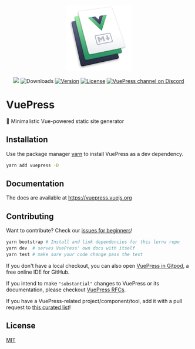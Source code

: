 <p align="center">
  <a href="https://vuepress.vuejs.org/" target="_blank" rel="noopener noreferrer">
    <img width="180" src="https://raw.githubusercontent.com/vuejs/vuepress/master/packages/docs/docs/.vuepress/public/hero.png" alt="logo">
  </a>
</p>

<p align="center">
  <a href="https://npmcharts.com/compare/vuepress?minimal=true"><a href="https://opencollective.com/vuepress" alt="Financial Contributors on Open Collective"><img src="https://opencollective.com/vuepress/all/badge.svg?label=financial+contributors" /></a> <img src="https://img.shields.io/npm/dm/vuepress.svg" alt="Downloads"></a>
  <a href="https://www.npmjs.com/package/vuepress"><img src="https://img.shields.io/npm/v/vuepress.svg" alt="Version"></a>
  <a href="https://github.com/scottywalters/vuepress/blob/master/LICENSE"><img src="https://img.shields.io/npm/l/vuepress.svg" alt="License"></a>
  <a href="https://discordapp.com/invite/HBherRA"><img src="https://img.shields.io/badge/Discord-join%20chat-738bd7.svg" alt="VuePress channel on Discord"></a>
</p>

# VuePress

:memo: Minimalistic Vue-powered static site generator

## Installation

Use the package manager [yarn](https://yarnpkg.com/) to install VuePress as a dev dependency.

```bash
yarn add vuepress -D
```

## Documentation

The docs are available at <https://vuepress.vuejs.org>

## Contributing

Want to contribute? Check our [issues for beginners](https://github.com/scottywalters/vuepress/issues?q=is%3Aopen+is%3Aissue+label%3A%22good+first+issue%22)!

```bash
yarn bootstrap # Install and link dependencies for this lerna repo
yarn dev  # serves VuePress' own docs with itself
yarn test # make sure your code change pass the test
```

If you don't have a local checkout, you can also open [VuePress in Gitpod](https://gitpod.io/#https://github.com/scottywalters/vuepress/blob/master/packages/docs/docs/README.md), a free online IDE for GitHub.

If you intend to make `"substantial"` changes to VuePress or its documentation, please checkout [VuePress RFCs](./rfcs/README.md).

If you have a VuePress-related project/component/tool, add it with a pull request to [this curated list](https://github.com/ulivz/awesome-vuepress)!

## License

[MIT](https://github.com/scottywalters/vuepress/blob/master/LICENSE)
